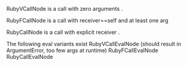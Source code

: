 
RubyVCallNode  is a call with  zero arguments  .
     
RubyFCallNode   is a call with receiver==self and at least one arg 

RubyCallNode   is a call with explicit receiver . 
 
The following eval variants exist
  RubyVCallEvalNode  (should result in ArgumentError, too few args at runtime)
  RubyFCallEvalNode
  RubyCallEvalNode
